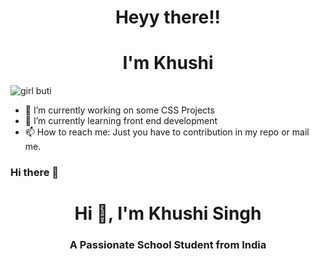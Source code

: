 
<h1 align="center"> Heyy there!! </h1>
<h1 align="center"> I'm Khushi </h1>

![girl buti](https://user-images.githubusercontent.com/115187902/234917971-26cef5ca-978c-46ab-b16e-db5d7d2b2f66.gif)

- 🔭 I’m currently working on some CSS Projects
- 🌱 I’m currently learning front end development
- 📫 How to reach me: Just you have to contribution in my repo or mail me.


### Hi there 👋
<h1 align="center">Hi 👋, I'm Khushi Singh </h1>
<h3 align="center">A Passionate School Student from India</h3>

<!--

**khushk01/khushk01** is a ✨ _special_ ✨ repository because its `README.md` (this file) appears on your GitHub profile.

Here are some ideas to get you started:

- 🔭 I’m currently working on ...
- 🌱 I’m currently learning ...
- 👯 I’m looking to collaborate on ...
- 🤔 I’m looking for help with ...
- 💬 Ask me about ...
- 📫 How to reach me: ...
- 😄 Pronouns: ...
- ⚡ Fun fact: ...
-->
